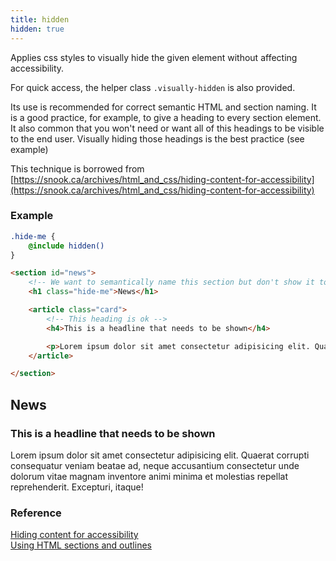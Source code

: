 ```yaml
---
title: hidden
hidden: true
---
```


Applies css styles to visually hide the given element without affecting accessibility.

For quick access, the helper class `.visually-hidden` is also provided.

Its use is recommended for correct semantic HTML and section naming. It is a good practice, for example, to give a heading to every section element. It also common that you won't need or want all of this headings to be visible to the end user. Visually hiding those headings is the best practice (see example)

This technique is borrowed from [https://snook.ca/archives/html_and_css/hiding-content-for-accessibility](https://snook.ca/archives/html_and_css/hiding-content-for-accessibility)

### Example

```scss
.hide-me {
    @include hidden()
}
```

```html
<section id="news">
    <!-- We want to semantically name this section but don't show it to the user -->
    <h1 class="hide-me">News</h1>

    <article class="card">
        <!-- This heading is ok -->
        <h4>This is a headline that needs to be shown</h4>

        <p>Lorem ipsum dolor sit amet consectetur adipisicing elit. Quaerat corrupti consequatur veniam beatae ad, neque accusantium consectetur unde dolorum vitae magnam inventore animi minima et molestias repellat reprehenderit. Excepturi, itaque!</p>
    </article>

</section>
```

<section>
    <h1 class="hide-me">News</h1>
    <article class="card">
        <h3>This is a headline that needs to be shown</h3>
        <p>Lorem ipsum dolor sit amet consectetur adipisicing elit. Quaerat corrupti consequatur veniam beatae ad, neque accusantium consectetur unde dolorum vitae magnam inventore animi minima et molestias repellat reprehenderit. Excepturi, itaque!</p>
    </article>
</section>



### Reference

[Hiding content for accessibility](https://snook.ca/archives/html_and_css/hiding-content-for-accessibility)  
[Using HTML sections and outlines](https://developer.mozilla.org/en-US/docs/Web/Guide/HTML/Using_HTML_sections_and_outlines)
